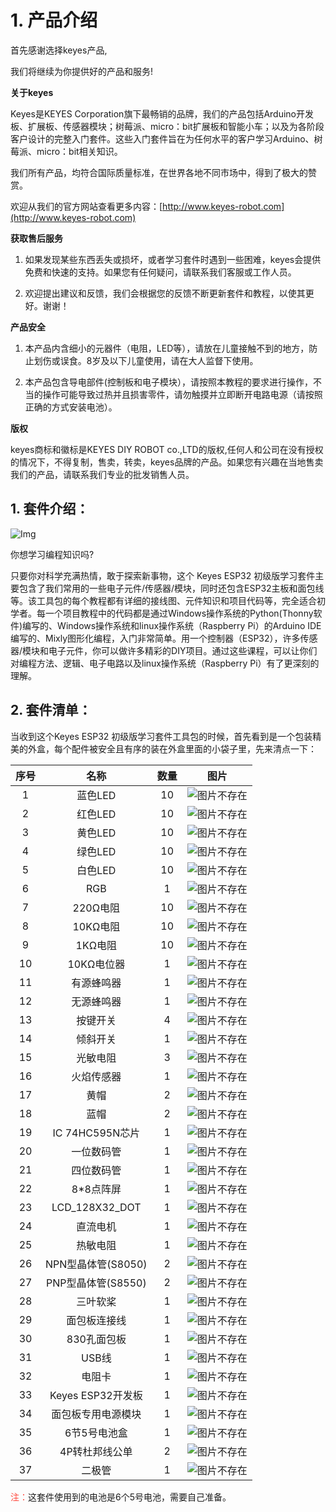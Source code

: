 # 1. 产品介绍

首先感谢选择keyes产品,

我们将继续为你提供好的产品和服务!

**关于keyes**    

Keyes是KEYES Corporation旗下最畅销的品牌，我们的产品包括Arduino开发板、扩展板、传感器模块；树莓派、micro：bit扩展板和智能小车；以及为各阶段客户设计的完整入门套件。这些入门套件旨在为任何水平的客户学习Arduino、树莓派、micro：bit相关知识。

我们所有产品，均符合国际质量标准，在世界各地不同市场中，得到了极大的赞赏。

欢迎从我们的官方网站查看更多内容：[http://www.keyes-robot.com](http://www.keyes-robot.com)


**获取售后服务** 
 
1. 如果发现某些东西丢失或损坏，或者学习套件时遇到一些困难，keyes会提供免费和快速的支持。如果您有任何疑问，请联系我们客服或工作人员。

2. 欢迎提出建议和反馈，我们会根据您的反馈不断更新套件和教程，以使其更好。谢谢！

**产品安全** 

1. 本产品内含细小的元器件（电阻，LED等），请放在儿童接触不到的地方，防止划伤或误食。8岁及以下儿童使用，请在大人监督下使用。

2. 本产品包含导电部件(控制板和电子模块），请按照本教程的要求进行操作，不当的操作可能导致过热并且损害零件，请勿触摸并立即断开电路电源（请按照正确的方式安装电池）。

**版权** 

keyes商标和徽标是KEYES DIY ROBOT co.,LTD的版权,任何人和公司在没有授权的情况下，不得复制，售卖，转卖，keyes品牌的产品。如果您有兴趣在当地售卖我们的产品，请联系我们专业的批发销售人员。

## 1. 套件介绍：

![Img](./media/img-20241105140359.jpg)

你想学习编程知识吗?

只要你对科学充满热情，敢于探索新事物，这个 Keyes ESP32 初级版学习套件主要包含了我们常用的一些电子元件/传感器/模块，同时还包含ESP32主板和面包线等。该工具包的每个教程都有详细的接线图、元件知识和项目代码等，完全适合初学者。每一个项目教程中的代码都是通过Windows操作系统的Python(Thonny软件)编写的、Windows操作系统和linux操作系统（Raspberry Pi）的Arduino IDE编写的、Mixly图形化编程，入门非常简单。用一个控制器（ESP32），许多传感器/模块和电子元件，你可以做许多精彩的DIY项目。通过这些课程，可以让你们对编程方法、逻辑、电子电路以及linux操作系统（Raspberry Pi）有了更深刻的理解。

## 2. 套件清单：

当收到这个Keyes ESP32 初级版学习套件工具包的时候，首先看到是一个包装精美的外盒，每个配件被安全且有序的装在外盒里面的小袋子里，先来清点一下：

| 序号 | 名称 | 数量 | 图片 |
| :--: | :--: | :--: | :--: |
| 1 | 蓝色LED | 10 | ![图片不存在](./media/f6bbd58a5d3ad73cbbb4f9dc6dbebce0.png)|
| 2 | 红色LED | 10 | ![图片不存在](./media/28c28e6163de71f861c1f8f9bf621ee2.png) |
| 3 | 黄色LED | 10 | ![图片不存在](./media/538628fed136c06e104ae01b69774d34.png) |
| 4 | 绿色LED | 10 | ![图片不存在](./media/cede9aadb081f8efbe1aa2884452296f.png) |
|5  |白色LED|10|![图片不存在](./media/8aebcf71e0db1a7f97458ee667b22878.png)|
| 6 | RGB | 1 |![图片不存在](./media/003957a24c8e74516a270a6e185801a2.png) |
| 7 | 220Ω电阻 | 10 | ![图片不存在](./media/83dd3936e779ba45cddf56600115789d.png) |
| 8 | 10KΩ电阻 | 10 | ![图片不存在](./media/c2c666b93f8c92e48a934cc7d9f973f0.png) |
| 9 | 1KΩ电阻 | 10 | ![图片不存在](./media/9b934d4a221b3b257a455c3b3c4228e2.png)|
| 10 | 10KΩ电位器 | 1 |![图片不存在](./media/ac70940b0377ccf514485a998d6720fb.png) |
| 11 | 有源蜂鸣器 | 1 | ![图片不存在](./media/ce52ed607c9bf646c08b31bdcbda32dc.png) |
| 12 | 无源蜂鸣器 | 1 | ![图片不存在](./media/22d5fea09cc7ab9cdcc629c9154ba381.png) |
| 13 | 按键开关 | 4 | ![图片不存在](./media/c14b6e885fd4e7f896660e8f0b17c53b.png) |
| 14 | 倾斜开关 | 1 | ![图片不存在](./media/1f2336f407c46c06a22ea95f6b829889.png) |
| 15 | 光敏电阻 | 3 | ![图片不存在](./media/370c51be584ea949504a2c23b0d2a236.png) |
| 16 | 火焰传感器 | 1 | ![图片不存在](./media/4db4a5c9d0a14d3acd4d83d77512e62c.png) |
| 17 | 黄帽 | 2 | ![图片不存在](./media/5541c805fdda861e206fded757b7273a.png) |
|18|蓝帽|2| ![图片不存在](./media/66ad501e78acc66c6ccb3ee96e755c23.png) |
| 19 | IC 74HC595N芯片 | 1 | ![图片不存在](./media/885e82580c63e5646c5f0f5965d8d22d.png) |
| 20 |一位数码管 | 1 | ![图片不存在](./media/50b0805b23829e01d4e1053b156e8246.png) |
| 21 | 四位数码管 | 1 |![图片不存在](./media/9fdfea69b62531a92309052760130694.png) |
| 22 | 8*8点阵屏 | 1 | ![图片不存在](./media/e5d2b82a75e728b09b97cc15056b0287.png) |
| 23 | LCD_128X32_DOT | 1 |![图片不存在](./media/ee579c30618ac5b406afefca28affaab.png) |
|24|直流电机|1|![图片不存在](./media/dae45d195fded43701882b0f36f21b98.png)|
|25|热敏电阻|1|![图片不存在](./media/88f6759db2cc9c8ca4f1e821d5b0d802.png)|
|26|NPN型晶体管(S8050)|2|![图片不存在](./media/6c3a06627faa0d87dd69cbd361929240.png)|
|27|PNP型晶体管(S8550)|2|![图片不存在](./media/6c3a06627faa0d87dd69cbd361929240.png)|
|28|三叶软桨|1|![图片不存在](./media/1fa137ed145f6d7579d0245284776fbb.png)|
|29|面包板连接线|1|![图片不存在](./media/b146f1221b43b628375e658c8c0bc91f.png)|
|30|830孔面包板|1|![图片不存在](./media/6bea285b04975f047a7cb1ccbbd0ee95.png)|
|31|USB线|1|![图片不存在](./media/c4e6c70864cc39335a240e827d4c2917.png)|
|32|电阻卡|1|![图片不存在](./media/9d05389e19d8128ee7ef0497061782a0.png)|
|33|Keyes ESP32开发板|1|![图片不存在](./media/cc071c5ea1219f92ddb7f3a893380c08.png)|
|34|面包板专用电源模块|1|![图片不存在](./media/c562656c96657983e724daed7c8d6202.png)|
|35|6节5号电池盒|1|![图片不存在](./media/617850e058dba425262b7acbf11ee141.png)|
|36|4P转杜邦线公单|2|![图片不存在](./media/4191d5454859076aa2a6c069185be177.png)|
|37|二极管|1|![图片不存在](./media/e6fc7ef2600a1bc1fe16301855b52f84.png)|

<span style="color: rgb(255, 76, 65);">注：</span>这套件使用到的电池是6个5号电池，需要自己准备。



